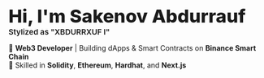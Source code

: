 <p style="font-size: 36px; font-weight: 800; margin: 0; padding: 0;">Hi, I'm Sakenov Abdurrauf</p>
<span style="font-size: 15px; font-weight: 600; text-align: right; margin-bottom: 16px;">Stylized as "XBDURRXUF I"</span>

🚀 **Web3 Developer** | Building dApps & Smart Contracts on **Binance Smart Chain**  
🌟 Skilled in **Solidity**, **Ethereum**, **Hardhat**, and **Next.js** 
